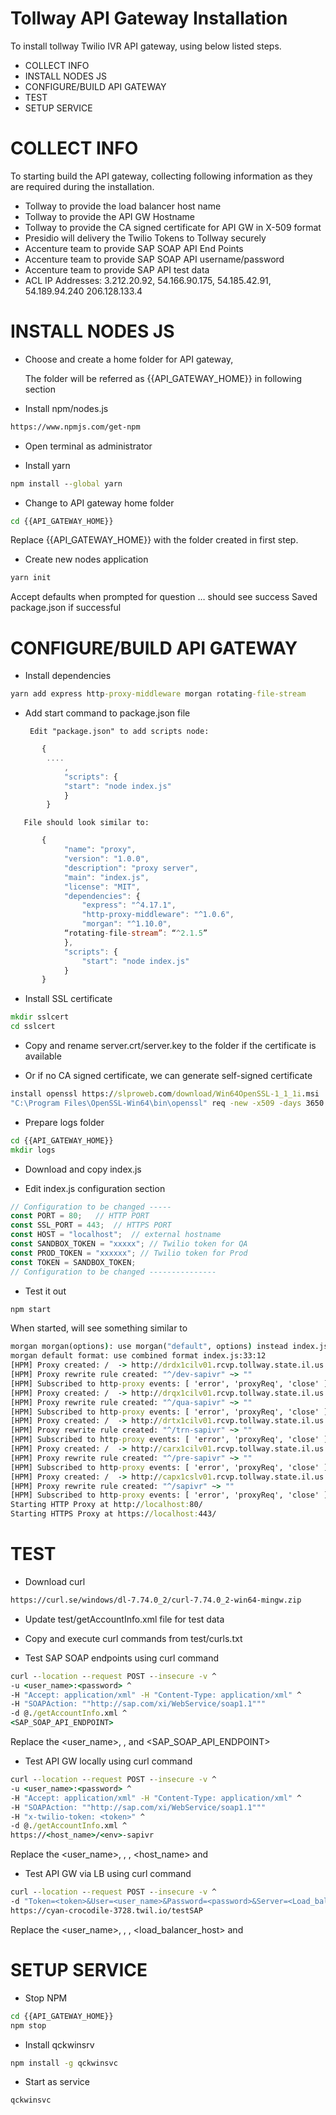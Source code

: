 # Tollway API Gateway Installation
To install tollway Twilio IVR API gateway, using below listed steps.
* COLLECT INFO  
* INSTALL NODES JS
* CONFIGURE/BUILD API GATEWAY
* TEST
* SETUP SERVICE


# COLLECT INFO
To starting build the API gateway, collecting following information as they are required during the installation.
* Tollway to provide the load balancer host name
* Tollway to provide the API GW Hostname
* Tollway to provide the CA signed certificate for API GW in X-509 format
* Presidio will delivery the Twilio Tokens to Tollway securely
* Accenture team to provide SAP SOAP API End Points
* Accenture team to provide SAP SOAP API username/password
* Accenture team to provide SAP API test data
* ACL IP Addresses:  3.212.20.92, 54.166.90.175, 54.185.42.91, 54.189.94.240 206.128.133.4


# INSTALL NODES JS
*	Choose and create a home folder for API gateway, 
    
    The folder will be referred as {{API_GATEWAY_HOME}} in following section
 

*	Install npm/nodes.js 
```html   
https://www.npmjs.com/get-npm
```

* Open terminal as administrator

* Install yarn 
```bat
npm install --global yarn
```

* Change to API gateway home folder
```bat	
cd {{API_GATEWAY_HOME}} 
```
Replace {{API_GATEWAY_HOME}} with the folder created in first step.

* Create new nodes application 
```bat	
yarn init
```
Accept defaults when prompted for question …
should see success Saved package.json if successful


# CONFIGURE/BUILD API GATEWAY

* Install dependencies
```bat	
yarn add express http-proxy-middleware morgan rotating-file-stream
```
* Add start command to package.json file

       Edit "package.json" to add scripts node:
```js	
       {
        ....
            ,
            "scripts": {
            "start": "node index.js"
            }
        }

```
       File should look similar to:
```js	
       {
            "name": "proxy",
            "version": "1.0.0",
            "description": "proxy server",
            "main": "index.js",
            "license": "MIT",
            "dependencies": {
                "express": "^4.17.1",
                "http-proxy-middleware": "^1.0.6",
                "morgan": "^1.10.0",
            “rotating-file-stream”: “^2.1.5”
            },
            "scripts": {
                "start": "node index.js"
            }
       }
```

* Install SSL certificate
```bat	
mkdir sslcert  
cd sslcert
```
* Copy and rename server.crt/server.key to the folder if the certificate is available

* Or if no CA signed certificate, we can generate self-signed certificate
```bat	
install openssl https://slproweb.com/download/Win64OpenSSL-1_1_1i.msi  
"C:\Program Files\OpenSSL-Win64\bin\openssl" req -new -x509 -days 3650 -nodes -out server.crt -keyout server.key
```

* Prepare logs folder
```bat	
cd {{API_GATEWAY_HOME}}  
mkdir logs
```

* Download and copy index.js 

* Edit index.js configuration section
```js	
// Configuration to be changed -----      
const PORT = 80;   // HTTP PORT
const SSL_PORT = 443;  // HTTPS PORT
const HOST = "localhost";  // external hostname
const SANDBOX_TOKEN = "xxxxx"; // Twilio token for QA
const PROD_TOKEN = "xxxxxx"; // Twilio token for Prod
const TOKEN = SANDBOX_TOKEN; 
// Configuration to be changed ---------------  
```

* Test it out
```js
npm start 
```
When started, will see something similar to
```bat
morgan morgan(options): use morgan("default", options) instead index.js:33:12
morgan default format: use combined format index.js:33:12
[HPM] Proxy created: /  -> http://drdx1cilv01.rcvp.tollway.state.il.us:50900/XISOAPAdapter/MessageServlet?senderParty=&senderService=BC_TWILIO&receiverParty=&receiverService=&interface=SI_ContactCenterIVRIn&interfaceNamespace=urn:ats:0700:IVR:ContactCenter
[HPM] Proxy rewrite rule created: "^/dev-sapivr" ~> ""
[HPM] Subscribed to http-proxy events: [ 'error', 'proxyReq', 'close' ]
[HPM] Proxy created: /  -> http://drqx1cilv01.rcvp.tollway.state.il.us:50900/XISOAPAdapter/MessageServlet?senderParty=&senderService=BC_TWILIO&receiverParty=&receiverService=&interface=SI_ContactCenterIVRIn&interfaceNamespace=urn:ats:0700:IVR:ContactCenter
[HPM] Proxy rewrite rule created: "^/qua-sapivr" ~> ""
[HPM] Subscribed to http-proxy events: [ 'error', 'proxyReq', 'close' ]
[HPM] Proxy created: /  -> http://drtx1cilv01.rcvp.tollway.state.il.us:50900/XISOAPAdapter/MessageServlet?senderParty=&senderService=BC_TWILIO&receiverParty=&receiverService=&interface=SI_ContactCenterIVRIn&interfaceNamespace=urn:ats:0700:IVR:ContactCenter
[HPM] Proxy rewrite rule created: "^/trn-sapivr" ~> ""
[HPM] Subscribed to http-proxy events: [ 'error', 'proxyReq', 'close' ]
[HPM] Proxy created: /  -> http://carx1cilv01.rcvp.tollway.state.il.us:50900/XISOAPAdapter/MessageServlet?senderParty=&senderService=BC_TWILIO&receiverParty=&receiverService=&interface=SI_ContactCenterIVRIn&interfaceNamespace=urn:ats:0700:IVR:ContactCenter
[HPM] Proxy rewrite rule created: "^/pre-sapivr" ~> ""
[HPM] Subscribed to http-proxy events: [ 'error', 'proxyReq', 'close' ]
[HPM] Proxy created: /  -> http://capx1cslv01.rcvp.tollway.state.il.us:50900/XISOAPAdapter/MessageServlet?senderParty=&senderService=BC_TWILIO&receiverParty=&receiverService=&interface=SI_ContactCenterIVRIn&interfaceNamespace=urn:ats:0700:IVR:ContactCenter
[HPM] Proxy rewrite rule created: "^/sapivr" ~> ""
[HPM] Subscribed to http-proxy events: [ 'error', 'proxyReq', 'close' ]
Starting HTTP Proxy at http://localhost:80/
Starting HTTPS Proxy at https://localhost:443/
```

# TEST

* Download curl
```html
https://curl.se/windows/dl-7.74.0_2/curl-7.74.0_2-win64-mingw.zip 
```

* Update test/getAccountInfo.xml file for test data

* Copy and execute curl commands from test/curls.txt

* Test SAP SOAP endpoints using curl command
```bat
curl --location --request POST --insecure -v ^
-u <user_name>:<password> ^
-H "Accept: application/xml" -H "Content-Type: application/xml" ^
-H "SOAPAction: ""http://sap.com/xi/WebService/soap1.1"""
-d @./getAccountInfo.xml ^
<SAP_SOAP_API_ENDPOINT>
```
Replace the <user_name>, <password>, <token> and <SAP_SOAP_API_ENDPOINT>

* Test API GW locally using curl command
```bat
curl --location --request POST --insecure -v ^
-u <user_name>:<password> ^
-H "Accept: application/xml" -H "Content-Type: application/xml" ^
-H "SOAPAction: ""http://sap.com/xi/WebService/soap1.1"""
-H "x-twilio-token: <token>" ^
-d @./getAccountInfo.xml ^
https://<host_name>/<env>-sapivr
```
Replace the <user_name>, <password>, <token>, <host_name> and <env>

* Test API GW via LB using curl command
```bat
curl --location --request POST --insecure -v ^
-d "Token=<token>&User=<user_name>&Password=<password>&Server=<Load_balancer_Host>/<env>-sapivr"  ^
https://cyan-crocodile-3728.twil.io/testSAP
```
Replace the <user_name>, <password>, <token>, <load_balancer_host> and <env>


# SETUP SERVICE
* Stop NPM
```bat
cd {{API_GATEWAY_HOME}}  
npm stop
```
* Install qckwinsrv
```bat
npm install -g qckwinsvc
```
* Start as service
```bat
qckwinsvc
```

